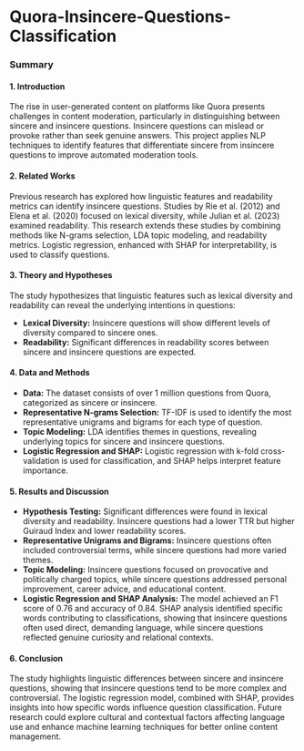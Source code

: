 # Quora-Insincere-Questions-Classification

### Summary

#### 1. Introduction
The rise in user-generated content on platforms like Quora presents challenges in content moderation, particularly in distinguishing between sincere and insincere questions. Insincere questions can mislead or provoke rather than seek genuine answers. This project applies NLP techniques to identify features that differentiate sincere from insincere questions to improve automated moderation tools.

#### 2. Related Works
Previous research has explored how linguistic features and readability metrics can identify insincere questions. Studies by Rie et al. (2012) and Elena et al. (2020) focused on lexical diversity, while Julian et al. (2023) examined readability. This research extends these studies by combining methods like N-grams selection, LDA topic modeling, and readability metrics. Logistic regression, enhanced with SHAP for interpretability, is used to classify questions.

#### 3. Theory and Hypotheses
The study hypothesizes that linguistic features such as lexical diversity and readability can reveal the underlying intentions in questions:
- **Lexical Diversity:** Insincere questions will show different levels of diversity compared to sincere ones.
- **Readability:** Significant differences in readability scores between sincere and insincere questions are expected.

#### 4. Data and Methods
- **Data:** The dataset consists of over 1 million questions from Quora, categorized as sincere or insincere.
- **Representative N-grams Selection:** TF-IDF is used to identify the most representative unigrams and bigrams for each type of question.
- **Topic Modeling:** LDA identifies themes in questions, revealing underlying topics for sincere and insincere questions.
- **Logistic Regression and SHAP:** Logistic regression with k-fold cross-validation is used for classification, and SHAP helps interpret feature importance.

#### 5. Results and Discussion
- **Hypothesis Testing:** Significant differences were found in lexical diversity and readability. Insincere questions had a lower TTR but higher Guiraud Index and lower readability scores.
- **Representative Unigrams and Bigrams:** Insincere questions often included controversial terms, while sincere questions had more varied themes.
- **Topic Modeling:** Insincere questions focused on provocative and politically charged topics, while sincere questions addressed personal improvement, career advice, and educational content.
- **Logistic Regression and SHAP Analysis:** The model achieved an F1 score of 0.76 and accuracy of 0.84. SHAP analysis identified specific words contributing to classifications, showing that insincere questions often used direct, demanding language, while sincere questions reflected genuine curiosity and relational contexts.

#### 6. Conclusion
The study highlights linguistic differences between sincere and insincere questions, showing that insincere questions tend to be more complex and controversial. The logistic regression model, combined with SHAP, provides insights into how specific words influence question classification. Future research could explore cultural and contextual factors affecting language use and enhance machine learning techniques for better online content management.

